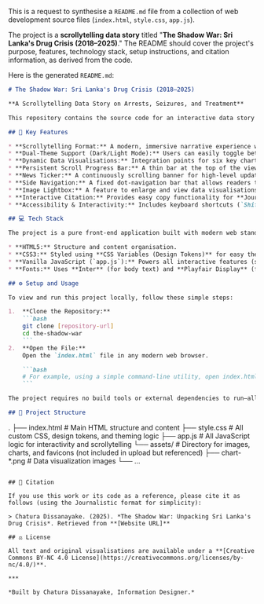 This is a request to synthesise a `README.md` file from a collection of web development source files (`index.html`, `style.css`, `app.js`).

The project is a **scrollytelling data story** titled "**The Shadow War: Sri Lanka's Drug Crisis (2018–2025)**." The README should cover the project's purpose, features, technology stack, setup instructions, and citation information, as derived from the code.

Here is the generated `README.md`:

````markdown
# The Shadow War: Sri Lanka's Drug Crisis (2018–2025)

**A Scrollytelling Data Story on Arrests, Seizures, and Treatment**

This repository contains the source code for an interactive data story that visualises and analyses Sri Lanka's ongoing drug crisis from 2018 to 2025. The project is designed using a **scrollytelling** format to guide the reader through key findings, policy shifts, and geographic disparities in the national response, highlighting the critical imbalance between law enforcement and public health support.

## 🚀 Key Features

* **Scrollytelling Format:** A modern, immersive narrative experience where the story unfolds as the user scrolls, featuring distinct steps tied to data visualisations.
* **Dual-Theme Support (Dark/Light Mode):** Users can easily toggle between a refined dark theme (default) and a light theme using a dedicated button.
* **Dynamic Data Visualisations:** Integration points for six key charts that become visible upon scrolling, covering topics like Arrests vs. Treatment, Shifting Substance Trends (Methamphetamine rise), Seizures, Rehabilitation Capacity, Policy Timelines, and Geographic Distribution.
* **Persistent Scroll Progress Bar:** A thin bar at the top of the viewport to indicate reading progress.
* **News Ticker:** A continuously scrolling banner for high-level updates and key facts.
* **Side Navigation:** A fixed dot-navigation bar that allows readers to jump between story sections and shows the current step.
* **Image Lightbox:** A feature to enlarge and view data visualisations or images in a modal.
* **Interactive Citation:** Provides easy copy functionality for **Journalistic**, **APA Style**, and **BibTeX** citation formats.
* **Accessibility & Interactivity:** Includes keyboard shortcuts (`Shift + ?` to view shortcuts, `T` to toggle theme, `Esc` to close modals).

## 💻 Tech Stack

The project is a pure front-end application built with modern web standards:

* **HTML5:** Structure and content organisation.
* **CSS3:** Styled using **CSS Variables (Design Tokens)** for easy theming and a consistent design language.
* **Vanilla JavaScript (`app.js`):** Powers all interactive features (scrollytelling logic, Intersection Observer for animations, theme toggle, lightbox, copy-to-clipboard, keyboard shortcuts, etc.).
* **Fonts:** Uses **Inter** (for body text) and **Playfair Display** (for headlines) for a strong visual hierarchy.

## ⚙️ Setup and Usage

To view and run this project locally, follow these simple steps:

1.  **Clone the Repository:**
    ```bash
    git clone [repository-url]
    cd the-shadow-war
    ```
2.  **Open the File:**
    Open the `index.html` file in any modern web browser.

    ```bash
    # For example, using a simple command-line utility, open index.html
    ```

The project requires no build tools or external dependencies to run—all functionality is self-contained within the three core files.

## 🔗 Project Structure

````

.
├── index.html          \# Main HTML structure and content
├── style.css           \# All custom CSS, design tokens, and theming logic
├── app.js              \# All JavaScript logic for interactivity and scrollytelling
└── assets/             \# Directory for images, charts, and favicons (not included in upload but referenced)
├── chart-\*.png     \# Data visualization images
└── ...

```

## 📝 Citation

If you use this work or its code as a reference, please cite it as follows (using the Journalistic format for simplicity):

> Chatura Dissanayake. (2025). *The Shadow War: Unpacking Sri Lanka's Drug Crisis*. Retrieved from **[Website URL]**

## ⚖️ License

All text and original visualisations are available under a **[Creative Commons BY-NC 4.0 License](https://creativecommons.org/licenses/by-nc/4.0/)**.

***

*Built by Chatura Dissanayake, Information Designer.*
```
